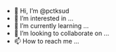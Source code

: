 - 👋 Hi, I’m @pctksud
- 👀 I’m interested in ...
- 🌱 I’m currently learning ...
- 💞️ I’m looking to collaborate on ...
- 📫 How to reach me ...

<!---
pctksud/pctksud is a ✨ special ✨ repository because its `README.md` (this file) appears on your GitHub profile.
You can click the Preview link to take a look at your changes.
--->
